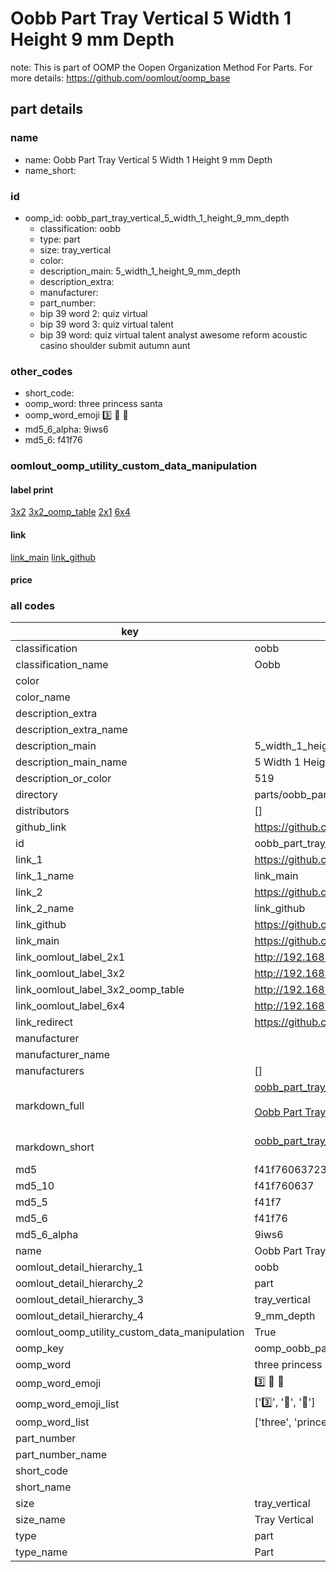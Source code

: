 # Oobb Part Tray Vertical 5 Width 1 Height 9 mm Depth  

note: This is part of OOMP the Oopen Organization Method For Parts. For more details: https://github.com/oomlout/oomp_base

##  part details
  







### name
* name: Oobb Part Tray Vertical 5 Width 1 Height 9 mm Depth
* name_short: 
### id
* oomp_id: oobb_part_tray_vertical_5_width_1_height_9_mm_depth
  * classification: oobb
  * type: part
  * size: tray_vertical
  * color: 
  * description_main: 5_width_1_height_9_mm_depth
  * description_extra: 
  * manufacturer: 
  * part_number: 
  * bip 39 word 2: quiz virtual
  * bip 39 word 3: quiz virtual talent
  * bip 39 word: quiz virtual talent analyst awesome reform acoustic casino shoulder submit autumn aunt

### other_codes
* short_code: 
* oomp_word: three princess santa
* oomp_word_emoji :three: :princess: :santa:
* md5_6_alpha: 9iws6
* md5_6: f41f76






### oomlout_oomp_utility_custom_data_manipulation
#### label print
[3x2](http://192.168.1.245:1112/?label=oomp%209iws6)
[3x2_oomp_table](http://192.168.1.108:1112/?label=oomp%209iws6)
[2x1](http://192.168.1.242:1112/?label=oomp%209iws6)
[6x4](http://192.168.1.55:1112/?label=oomp%209iws6)    

#### link

[link_main](https://github.com/oomlout/oomlout_oomp_version_1_messy/tree/main/parts/oobb_part_tray_vertical_5_width_1_height_9_mm_depth) [link_github](https://github.com/oomlout/oomlout_oomp_version_1_messy/tree/main/parts/oobb_part_tray_vertical_5_width_1_height_9_mm_depth)                             

#### price







### all codes 
| key | value |  
| --- | --- |  
| classification | oobb |  
| classification_name | Oobb |  
| color |  |  
| color_name |  |  
| description_extra |  |  
| description_extra_name |  |  
| description_main | 5_width_1_height_9_mm_depth |  
| description_main_name | 5 Width 1 Height 9 mm Depth |  
| description_or_color | 519 |  
| directory | parts/oobb_part_tray_vertical_5_width_1_height_9_mm_depth |  
| distributors | [] |  
| github_link | https://github.com/oomlout/oomlout_oomp_part_src/tree/main/parts/oobb_part_tray_vertical_5_width_1_height_9_mm_depth |  
| id | oobb_part_tray_vertical_5_width_1_height_9_mm_depth |  
| link_1 | https://github.com/oomlout/oomlout_oomp_version_1_messy/tree/main/parts/oobb_part_tray_vertical_5_width_1_height_9_mm_depth |  
| link_1_name | link_main |  
| link_2 | https://github.com/oomlout/oomlout_oomp_version_1_messy/tree/main/parts/oobb_part_tray_vertical_5_width_1_height_9_mm_depth |  
| link_2_name | link_github |  
| link_github | https://github.com/oomlout/oomlout_oomp_version_1_messy/tree/main/parts/oobb_part_tray_vertical_5_width_1_height_9_mm_depth |  
| link_main | https://github.com/oomlout/oomlout_oomp_version_1_messy/tree/main/parts/oobb_part_tray_vertical_5_width_1_height_9_mm_depth |  
| link_oomlout_label_2x1 | http://192.168.1.242:1112/?label=oomp%209iws6 |  
| link_oomlout_label_3x2 | http://192.168.1.245:1112/?label=oomp%209iws6 |  
| link_oomlout_label_3x2_oomp_table | http://192.168.1.108:1112/?label=oomp%209iws6 |  
| link_oomlout_label_6x4 | http://192.168.1.55:1112/?label=oomp%209iws6 |  
| link_redirect | https://github.com/oomlout/oomlout_oomp_version_1_messy/tree/main/parts/oobb_part_tray_vertical_5_width_1_height_9_mm_depth |  
| manufacturer |  |  
| manufacturer_name |  |  
| manufacturers | [] |  
| markdown_full | [oobb_part_tray_vertical_5_width_1_height_9_mm_depth](none)<br>[](none)<br>[Oobb Part Tray Vertical 5 Width 1 Height 9 Mm Depth](none)<br><br> |  
| markdown_short | [oobb_part_tray_vertical_5_width_1_height_9_mm_depth](none)<br><br> |  
| md5 | f41f760637236042d1084085bafd1d7f |  
| md5_10 | f41f760637 |  
| md5_5 | f41f7 |  
| md5_6 | f41f76 |  
| md5_6_alpha | 9iws6 |  
| name | Oobb Part Tray Vertical 5 Width 1 Height 9 mm Depth |  
| oomlout_detail_hierarchy_1 | oobb |  
| oomlout_detail_hierarchy_2 | part |  
| oomlout_detail_hierarchy_3 | tray_vertical |  
| oomlout_detail_hierarchy_4 | 9_mm_depth |  
| oomlout_oomp_utility_custom_data_manipulation | True |  
| oomp_key | oomp_oobb_part_tray_vertical_5_width_1_height_9_mm_depth |  
| oomp_word | three princess santa |  
| oomp_word_emoji | :three: :princess: :santa: |  
| oomp_word_emoji_list | [':three:', ':princess:', ':santa:'] |  
| oomp_word_list | ['three', 'princess', 'santa'] |  
| part_number |  |  
| part_number_name |  |  
| short_code |  |  
| short_name |  |  
| size | tray_vertical |  
| size_name | Tray Vertical |  
| type | part |  
| type_name | Part |  
